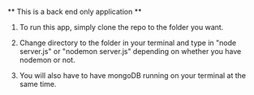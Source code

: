** This is a back end only application **

1. To run this app, simply clone the repo to the folder you want.

2. Change directory to the folder in your terminal and type in "node server.js" or "nodemon server.js" depending on whether you have nodemon or not.

3. You will also have to have mongoDB running on your terminal at the same time.
